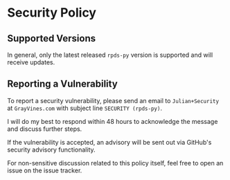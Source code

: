 # Security Policy

## Supported Versions

In general, only the latest released `rpds-py` version is supported and will receive updates.

## Reporting a Vulnerability

To report a security vulnerability, please send an email to `Julian+Security` at `GrayVines.com` with subject line `SECURITY (rpds-py)`.

I will do my best to respond within 48 hours to acknowledge the message and discuss further steps.

If the vulnerability is accepted, an advisory will be sent out via GitHub's security advisory functionality.

For non-sensitive discussion related to this policy itself, feel free to open an issue on the issue tracker.
